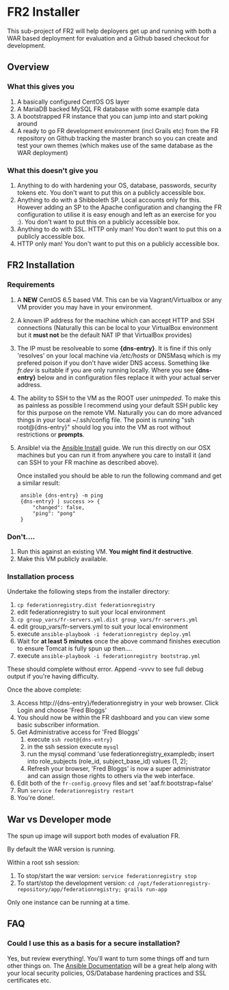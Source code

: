# FR2 Installer
This sub-project of FR2 will help deployers get up and running with both a WAR based deployment for evaluation and a Github based checkout for development.

## Overview

### What this gives you
1. A basically configured CentOS OS layer
2. A MariaDB backed MySQL FR database with some example data
3. A bootstrapped FR instance that you can jump into and start poking around
4. A ready to go FR development environment (incl Grails etc) from the FR repository on Github tracking the master branch so you can create and test your own themes (which makes use of the same database as the WAR deployment)

### What this doesn't give you
1. Anything to do with hardening your OS, database, passwords, security tokens etc. You don't want to put this on a publicly accessible box.
1. Anything to do with a Shibboleth SP. Local accounts only for this. However adding an SP to the Apache configuration and changing the FR configuration to utilise it is easy enough and left as an exercise for you :). You don't want to put this on a publicly accessible box.
2. Anything to do with SSL. HTTP only man! You don't want to put this on a publicly accessible box.
3. HTTP only man! You don't want to put this on a publicly accessible box.

## FR2 Installation

### Requirements
1. A **NEW** CentOS 6.5 based VM. This can be via Vagrant/Virtualbox or any VM provider you may have in your environment.
1. A known IP address for the machine which can accept HTTP and SSH connections (Naturally this can be local to your VirtualBox environment but it **must not** be the default NAT IP that VirtualBox provides)
1. The IP must be resolveable to some **{dns-entry}**. It is fine if this only 'resolves' on your local machine via */etc/hosts* or DNSMasq which is my prefered poison if you don't have wider DNS access. Something like *fr.dev* is suitable if you are only running locally. Where you see **{dns-entry}** below and in configuration files replace it with your actual server address.
1. The ability to SSH to the VM as the ROOT user *unimpeded*. To make this as painless as possible I recommend using your default SSH public key for this purpose on the remote VM. Naturally you can do more advanced things in your local ~/.ssh/config file. The point is running "ssh root@{dns-entry}" should log you into the VM as root without restrictions or **prompts**.
1. Ansible! via the [Ansible Install](http://docs.ansible.com/intro_installation.html) guide. We run this directly on our OSX machines but you can run it from anywhere you care to install it (and can SSH to your FR machine as described above).

   Once installed you should be able to run the following command and get a similar result:

        ansible {dns-entry} -m ping
		{dns-entry} | success >> {
		    "changed": false,
		    "ping": "pong"
		}


### Don't....
1. Run this against an existing VM. **You might find it destructive**.
1. Make this VM publicly available.

### Installation process
Undertake the following steps from the installer directory:

1. `cp federationregistry.dist federationregistry`
2. edit federationregistry to suit your local environment
1. `cp group_vars/fr-servers.yml.dist group_vars/fr-servers.yml`
2. edit group_vars/fr-servers.yml to suit your local environment
1. execute `ansible-playbook -i federationregistry deploy.yml`
2. Wait for **at least 5 minutes** once the above command finishes execution to ensure Tomcat is fully spun up then....
2. execute `ansible-playbook -i federationregistry bootstrap.yml`

These should complete without error. Append -vvvv to see full debug output if you're having difficulty.

Once the above complete:

3. Access http://{dns-entry}/federationregistry in your web browser. Click Login and choose 'Fred Bloggs'
4. You should now be within the FR dashboard and you can view some basic subscriber information.
5. Get Administrative access for 'Fred Bloggs'
	1. execute `ssh root@{dns-entry}`
	2. in the ssh session execute `mysql`
	3. run the mysql command 'use federationregistry_exampledb; insert into role_subjects (role_id, subject_base_id) values (1, 2);
	4. Refresh your browser, 'Fred Bloggs' is now a super administrator and can assign those rights to others via the web interface.
6. Edit both of the `fr-config.groovy` files and set 'aaf.fr.bootstrap=false'
6. Run `service federationregistry restart`
6. You're done!.

## War vs Developer mode
The spun up image will support both modes of evaluation FR.

By default the WAR version is running.

Within a root ssh session:

1. To stop/start the war version: `service federationregistry stop`
1. To start/stop the development version: `cd /opt/federationregistry-repository/app/federationregistry; grails run-app`

Only one instance can be running at a time.

## FAQ

### Could I use this as a basis for a secure installation?
Yes, but review everything!. You'll want to turn some things off and turn other things on. The [Ansible Documentation](http://docs.ansible.com/) will be a great help along with your local security policies, OS/Database hardening practices and SSL certificates etc.
